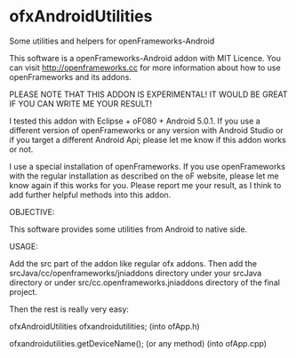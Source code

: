 # ofxAndroidUtilities
Some utilities and helpers for openFrameworks-Android

This software is a openFrameworks-Android addon with MIT Licence. You can visit http://openframeworks.cc for more information about how to use openFrameworks and its addons.


PLEASE NOTE THAT THIS ADDON IS EXPERIMENTAL! IT WOULD BE GREAT IF YOU CAN WRITE ME YOUR RESULT!

I tested this addon with Eclipse + oF080 + Android 5.0.1. If you use a different version of openFrameworks or any version with Android Studio or if you target a different Android Api; please let me know if this addon works or not.

I use a special installation of openFrameworks. If you use openFrameworks with the regular installation as described on the oF website, please let me know again if this works for you. Please report me your result, as I think to add further helpful methods into this addon.


OBJECTIVE:

This software provides some utilities from Android to native side.

USAGE:

Add the src part of the addon like regular ofx addons. Then add the srcJava/cc/openframeworks/jniaddons directory under your srcJava directory or under src/cc.openframeworks.jniaddons directory of the final project.

Then the rest is really very easy:

ofxAndroidUtilities ofxandroidutilities; (into ofApp.h)

ofxandroidutilities.getDeviceName(); (or any method) (into ofApp.cpp)
